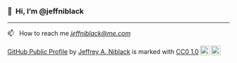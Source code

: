 ### 👋&nbsp;&nbsp;Hi, I’m @jeffniblack

---

<!--- 
👀  I’m interested in ...
- 🌱  I’m currently learning ...
- 💞️  I’m looking to collaborate on ...
--->
📫&nbsp;&nbsp;&nbsp;How to reach me *[jeffniblack@me.com](mailto:jeffniblack@me.com)*


<p xmlns:cc="http://creativecommons.org/ns#" xmlns:dct="http://purl.org/dc/terms/"><a property="dct:title" rel="cc:attributionURL" href="https://github.com/jeffniblack/jeffniblack">GitHub Public Profile</a> by <a rel="cc:attributionURL dct:creator" property="cc:attributionName" href="https://github.com/jeffniblack">Jeffrey A. Niblack</a> is marked with <a href="http://creativecommons.org/publicdomain/zero/1.0?ref=chooser-v1" target="_blank" rel="license noopener noreferrer" style="display:inline-block;">CC0 1.0<img style="height:22px!important;margin-left:3px;vertical-align:text-bottom;" src="https://mirrors.creativecommons.org/presskit/icons/cc.svg?ref=chooser-v1"><img style="height:22px!important;margin-left:3px;vertical-align:text-bottom;" src="https://mirrors.creativecommons.org/presskit/icons/zero.svg?ref=chooser-v1"></a></p>

<!---
jeffniblack/jeffniblack is a ✨ special ✨ repository because its `README.md` (this file) appears on your GitHub profile.
You can click the Preview link to take a look at your changes.
--->
